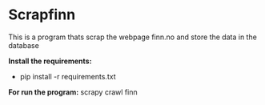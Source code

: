 # Scrapfinn
This is a program thats scrap the webpage finn.no and store the data in the database

**Install the requirements:**
- pip install -r requirements.txt

**For run the program:**
scrapy crawl finn
